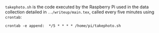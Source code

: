`takephoto.sh` is the code executed by the Raspberry Pi
used in the data collection detailed in `../writeup/main.tex`,
called every five minutes using `crontab`:

`crontab -e append:  */5 * * * * /home/pi/takephoto.sh`
